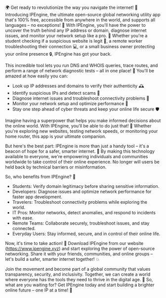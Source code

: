 🌍 Get ready to revolutionize the way you navigate the internet! 🚀 Introducing IPEngine, the ultimate open-source global networking utility app that's 100% free, accessible from anywhere in the world, and supports all languages – no exceptions! 🔗 With IPEngine, you'll have the power to uncover the truth behind any IP address or domain, diagnose internet issues, and monitor your network setup like a pro. 📡 Whether you're a student checking if a suspicious website is legit 🤔, a remote worker troubleshooting their connection 💻, or a small business owner protecting your online presence 🔒, IPEngine has got your back.

This incredible tool lets you run DNS and WHOIS queries, trace routes, and perform a range of network diagnostic tests – all in one place! 👀 You'll be amazed at how easily you can:

* Look up IP addresses and domains to verify their authenticity 🕰️
* Identify suspicious IPs and detect scams 💸
* Diagnose internet issues and troubleshoot connectivity problems 🔧
* Monitor your network setup and optimize performance 💪
* Stay one step ahead of cyber threats and keep your online life secure 🛡️

Imagine having a superpower that helps you make informed decisions about the online world. With IPEngine, you'll be able to do just that! 👀 Whether you're exploring new websites, testing network speeds, or monitoring your home router, this app is your ultimate companion.

But here's the best part: IPEngine is more than just a handy tool – it's a beacon of hope for a safer, smarter internet. 🌟 By making this technology available to everyone, we're empowering individuals and communities worldwide to take control of their online experience. No longer will users be held back by technical barriers or misinformation.

So, who benefits from IPEngine? 🤔

* Students: Verify domain legitimacy before sharing sensitive information.
* Developers: Diagnose issues and optimize network performance for faster app development.
* Travelers: Troubleshoot connectivity problems while exploring the world.
* IT Pros: Monitor networks, detect anomalies, and respond to incidents with ease.
* Remote Teams: Collaborate securely, troubleshoot issues, and stay connected.
* Everyday Users: Stay informed, secure, and in control of their online life.

Now, it's time to take action! 🚀 Download IPEngine from our website (https://www.ipengine.xyz) and start exploring the power of open-source networking. Share it with your friends, communities, and online groups – let's build a safer, smarter internet together! 💥

Join the movement and become part of a global community that values transparency, security, and inclusivity. Together, we can create a world where everyone has the tools they need to thrive in the digital age. 🌈 So, what are you waiting for? Get IPEngine today and start building a brighter online future – one IP at a time! 💪